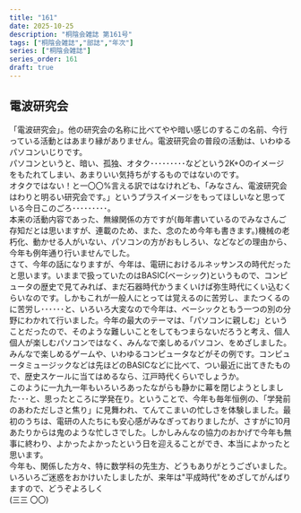 ```yaml
---
title: "161"
date: 2025-10-25
description: "桐陰会雑誌 第161号"
tags: ["桐陰会雑誌","部誌","年次"]
series: ["桐陰会雑誌"]
series_order: 161
draft: true
---
```

## 電波研究会

「電波研究会」。他の研究会の名称に比べてやや暗い感じのするこの名前、今行っている活動とはあまり縁がありません。電波研究会の普段の活動は、いわゆるパソコンいじりです。  
パソコンというと、暗い、孤独、オタク･････････などという2K+Oのイメージをもたれてしまい、あまりいい気持ちがするものではないのです。  
オタクではない！と一〇〇%言える訳ではなけれども、「みなさん、電波研究会はわりと明るい研究会です。」というプラスイメージをもってほしいなと思っている今日このごろ･････････。  
本来の活動内容であった、無線関係の方ですが(毎年書いているのでみなさんご存知だとは思いますが、連載のため、また、念のため今年も書きます。)機械の老朽化、動かせる人がいない、パソコンの方がおもしろい、などなどの理由から、今年も例年通り行いませんでした。  
さて、今年の話になりますが、今年は、電研におけるルネッサンスの時代だったと思います。いままで扱っていたのはBASIC(ベーシック)というもので、コンピュータの歴史で見てみれば、まだ石器時代かうまくいけば弥生時代にくい込むくらいなのです。しかもこれが一般人にとっては覚えるのに苦労し、またつくるのに苦労し･･････と、いろいろ大変なので今年は、ベーシックともう一つの別の分野にわかれて行いました。今年の最大のテーマは、「パソコンに親しむ」ということだったので、そのような難しいことをしてもつまらないだろうと考え、個人個人が楽しむパソコンではなく、みんなで楽しめるパソコン、をめざしました。みんなで楽しめるゲームや、いわゆるコンピュータなどがその例です。コンピュータミュージックなどは先ほどのBASICなどに比べて、つい最近に出てきたもので、歴史スケールに当てはめるなら、江戸時代くらいでしょうか。  
このように一九九一年もいろいろあったながらも静かに幕を閉じようとしました･･･と、思ったところに学発在り。ということで、今年も毎年恒例の、「学発前のあわただしさと焦り」に見舞われ、てんてこまいの忙しさを体験しました。最初のうちは、電研の人たちにも安心感がみなぎっておりましたが、さすがに10月あたりからは鬼のような忙しさでした。しかしみんなの協力のおかげで今年も無事に終わり、よかったよかったという日を迎えることができ、本当によかったと思います。  
今年も、関係した方々、特に数学科の先生方、どうもありがとうございました。いろいろご迷惑をおかけいたしましたが、来年は"平成時代"をめざしてがんばりますので、どうぞよろしく  
(三三 〇〇)
